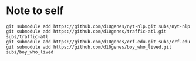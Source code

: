 # Note to self

    git submodule add https://github.com/d10genes/nyt-nlp.git subs/nyt-nlp
    git submodule add https://github.com/d10genes/traffic-atl.git subs/traffic-atl
    git submodule add https://github.com/d10genes/crf-edu.git subs/crf-edu
    git submodule add https://github.com/d10genes/boy_who_lived.git subs/boy_who_lived
